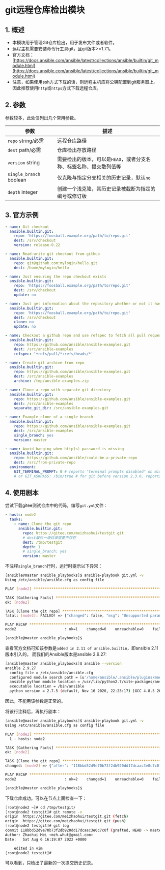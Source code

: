 # git远程仓库检出模块

## 1. 概述

- 本模块用于管理Git仓库检出，用于发布文件或者软件。
- 远程主机需要安装命令行工具git，且git版本>=1.7.1。
- 官方文档：[https://docs.ansible.com/ansible/latest/collections/ansible/builtin/git_module.html](https://docs.ansible.com/ansible/latest/collections/ansible/builtin/git_module.html)
- 注意，如果使用ssh方式下载的话，则远程主机应将公钥配置到git服务器上。因此推荐使用`http`或`https`方式下载远程仓库。

## 2. 参数

参数较多，此处仅列出几个常用参数。


| 参数                    | 描述                                                           |
|-------------------------|----------------------------------------------------------------|
| `repo`  string/必需     | 远程仓库路径                                                   |
| `dest` path/必需        | 仓库检出存放路径                                               |
| `version` string        | 需要检出的版本，可以是`HEAD`，或者分支名称、标签名称、提交散列值等 |
| `single_branch` boolean | 仅克隆与指定分支相关的历史记录，默认`no`                        |
| `depth` integer         | 创建一个浅克隆，其历史记录被截断为指定的编号或修订版             |



## 3. 官方示例

```yaml
- name: Git checkout
  ansible.builtin.git:
    repo: 'https://foosball.example.org/path/to/repo.git'
    dest: /srv/checkout
    version: release-0.22

- name: Read-write git checkout from github
  ansible.builtin.git:
    repo: git@github.com:mylogin/hello.git
    dest: /home/mylogin/hello

- name: Just ensuring the repo checkout exists
  ansible.builtin.git:
    repo: 'https://foosball.example.org/path/to/repo.git'
    dest: /srv/checkout
    update: no

- name: Just get information about the repository whether or not it has already been cloned locally
  ansible.builtin.git:
    repo: 'https://foosball.example.org/path/to/repo.git'
    dest: /srv/checkout
    clone: no
    update: no

- name: Checkout a github repo and use refspec to fetch all pull requests
  ansible.builtin.git:
    repo: https://github.com/ansible/ansible-examples.git
    dest: /src/ansible-examples
    refspec: '+refs/pull/*:refs/heads/*'

- name: Create git archive from repo
  ansible.builtin.git:
    repo: https://github.com/ansible/ansible-examples.git
    dest: /src/ansible-examples
    archive: /tmp/ansible-examples.zip

- name: Clone a repo with separate git directory
  ansible.builtin.git:
    repo: https://github.com/ansible/ansible-examples.git
    dest: /src/ansible-examples
    separate_git_dir: /src/ansible-examples.git

- name: Example clone of a single branch
  ansible.builtin.git:
    repo: https://github.com/ansible/ansible-examples.git
    dest: /src/ansible-examples
    single_branch: yes
    version: master

- name: Avoid hanging when http(s) password is missing
  ansible.builtin.git:
    repo: https://github.com/ansible/could-be-a-private-repo
    dest: /src/from-private-repo
  environment:
    GIT_TERMINAL_PROMPT: 0 # reports "terminal prompts disabled" on missing password
    # or GIT_ASKPASS: /bin/true # for git before version 2.3.0, reports "Authentication failed" on missing password

```


## 4. 使用剧本

尝试下载gitee测试仓库中的代码，编写`git.yml`文件：

```yaml
- hosts: node2
  tasks:
    - name: Clone the git repo
      ansible.builtin.git:
        repo: https://gitee.com/meizhaohui/testgit.git
        # dest最后一级目录需要不存在
        dest: /tmp/testgit
        depth: 1
        # single_branch: yes
        version: master
```
不注释`single_branch`行时，运行时提示以下异常：

```sh
[ansible@master ansible_playbooks]$ ansible-playbook git.yml -v
Using /etc/ansible/ansible.cfg as config file

PLAY [node2] ***********************************************************************************************************

TASK [Gathering Facts] *************************************************************************************************
ok: [node2]

TASK [Clone the git repo] **********************************************************************************************
fatal: [node2]: FAILED! => {"changed": false, "msg": "Unsupported parameters for (ansible.builtin.git) module: single_branch Supported parameters include: accept_hostkey, archive, bare, clone, depth, dest, executable, force, gpg_whitelist, key_file, recursive, reference, refspec, remote, repo, separate_git_dir, ssh_opts, track_submodules, umask, update, verify_commit, version"}

PLAY RECAP *************************************************************************************************************
node2                      : ok=1    changed=0    unreachable=0    failed=1    skipped=0    rescued=0    ignored=0

[ansible@master ansible_playbooks]$
```

查看官方文档可知该参数是`added in 2.11 of ansible.builtin`，即ansible 2.11版本引入的。
而我们的Ansible版本是ansible 2.9.27:

```sh
[ansible@master ansible_playbooks]$ ansible --version
ansible 2.9.27
  config file = /etc/ansible/ansible.cfg
  configured module search path = [u'/home/ansible/.ansible/plugins/modules', u'/usr/share/ansible/plugins/modules']
  ansible python module location = /usr/lib/python2.7/site-packages/ansible
  executable location = /bin/ansible
  python version = 2.7.5 (default, Nov 16 2020, 22:23:17) [GCC 4.8.5 20150623 (Red Hat 4.8.5-44)]
```

因此，不能用该参数是正常的。


将该行注释后，再执行剧本：
```sh
[ansible@master ansible_playbooks]$ ansible-playbook git.yml -v
Using /etc/ansible/ansible.cfg as config file

PLAY [node2] ***********************************************************************************************************
  1 - hosts: node2

TASK [Gathering Facts] *************************************************************************************************
ok: [node2]

TASK [Clone the git repo] **********************************************************************************************
changed: [node2] => {"after": "118bbd52d9e70b73f2db920dd17dcaac3e0c7c0f", "before": null, "changed": true}

PLAY RECAP *************************************************************************************************************
node2                      : ok=2    changed=1    unreachable=0    failed=0    skipped=0    rescued=0    ignored=0

[ansible@master ansible_playbooks]$
```

下载仓库成功。可以在节点上面检查一下：

```sh
[root@node2 ~]# cd /tmp/testgit/
[root@node2 testgit]# git remote -v
origin	https://gitee.com/meizhaohui/testgit.git (fetch)
origin	https://gitee.com/meizhaohui/testgit.git (push)
[root@node2 testgit]# git log
commit 118bbd52d9e70b73f2db920dd17dcaac3e0c7c0f (grafted, HEAD -> master, origin/master, origin/HEAD)
Author: Zhaohui Mei <mzh.whut@gmail.com>
Date:   Sat Aug 6 16:19:07 2022 +0800

    edited in vim
[root@node2 testgit]#
```

可以看到，只检出了最新的一次提交历史记录。


